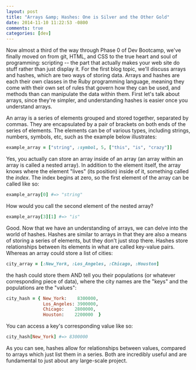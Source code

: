 ```yaml
---
layout: post
title: "Arrays &amp; Hashes: One is Silver and the Other Gold"
date: 2014-11-10 11:22:53 -0800
comments: true
categories: [dev]
---
```

Now almost a third of the way through Phase 0 of Dev Bootcamp, we've finally moved on from git, HTML, and CSS to the true heart and soul of programming: scripting -- the part that actually makes your web site do stuff rather than just display it. For the first blog topic, we'll discuss arrays and hashes, which are two ways of storing data. Arrays and hashes are each their own classes in the Ruby programming language, meaning they come with their own set of rules that govern how they can be used, and methods than can manipulate the data within them. First let's talk about arrays, since they're simpler, and understanding hashes is easier once you understand arrays.

An array is a series of elements grouped and stored together, separated by commas. They are encapsulated by a pair of brackets on both ends of the series of elements. The elements can be of various types, including strings, numbers, symbols, etc, such as the example below illustrates:

```ruby
example_array = ["string", :symbol, 5, ["this", "is", "crazy"]]
```
Yes, you actually can store an array inside of an array (an array within an array is called a nested array). In addition to the element itself, the array knows where the element "lives" (its position) inside of it, something called the *index*. The index begins at zero, so the first element of the array can be called like so:

```ruby
example_array[0] #=> "string"
```

How would you call the second element of the nested array?

```ruby
example_array[3][1] #=> "is"
```

Good. Now that we have an understanding of arrays, we can delve into the world of hashes. Hashes are similar to arrays in that they are also a means of storing a series of elements, but they don't just stop there. Hashes store relationships between its elements in what are called key-value pairs. Whereas an array could store a list of cities:

```ruby
city_array = [:New_York, :Los_Angeles, :Chicago, :Houston]
```

the hash could store them AND tell you their populations (or whatever corresponding piece of data), where the city names are the "keys" and the populations are the "values":

```ruby
city_hash = { New_York:    8300000,
              Los_Angeles: 3900000,
              Chicago:    2800000,
              Houston:    2200000  }
```

 You can access a key's corresponding value like so:

 ```ruby
 city_hash[New_York] #=> 8300000
 ```

 As you can see, hashes allow for relationships between values, compared to arrays which just list them in a series. Both are incredibly useful and are fundamental to just about any large-scale project.



